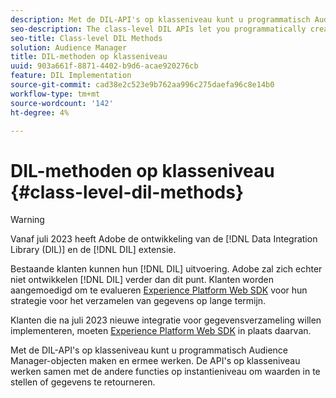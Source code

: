 ```yaml
---
description: Met de DIL-API's op klasseniveau kunt u programmatisch Audience Manager-objecten maken en ermee werken. De API's op klasseniveau werken samen met de andere functies op instantieniveau om waarden in te stellen of gegevens te retourneren.
seo-description: The class-level DIL APIs let you programmatically create and work with Audience Manager objects. The class-level APIs work with the other instance-level functions to set values or return data.
seo-title: Class-level DIL Methods
solution: Audience Manager
title: DIL-methoden op klasseniveau
uuid: 903a661f-8871-4402-b9d6-acae920276cb
feature: DIL Implementation
source-git-commit: cad38e2c523e9b762aa996c275daefa96c8e14b0
workflow-type: tm+mt
source-wordcount: '142'
ht-degree: 4%

---
```



# DIL-methoden op klasseniveau {#class-level-dil-methods}

>[!WARNING]
>
>Vanaf juli 2023 heeft Adobe de ontwikkeling van de [!DNL Data Integration Library (DIL)] en de [!DNL DIL] extensie.
>
>Bestaande klanten kunnen hun [!DNL DIL] uitvoering. Adobe zal zich echter niet ontwikkelen [!DNL DIL] verder dan dit punt. Klanten worden aangemoedigd om te evalueren [Experience Platform Web SDK](https://experienceleague.adobe.com/docs/experience-platform/edge/home.html?lang=nl-NL) voor hun strategie voor het verzamelen van gegevens op lange termijn.
>
>Klanten die na juli 2023 nieuwe integratie voor gegevensverzameling willen implementeren, moeten [Experience Platform Web SDK](https://experienceleague.adobe.com/docs/experience-platform/edge/home.html?lang=nl-NL) in plaats daarvan.



Met de DIL-API&#39;s op klasseniveau kunt u programmatisch Audience Manager-objecten maken en ermee werken. De API&#39;s op klasseniveau werken samen met de andere functies op instantieniveau om waarden in te stellen of gegevens te retourneren.

<!-- 

c_dil_overview.xml

 -->

